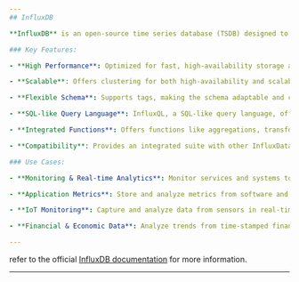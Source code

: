 ```yaml
---
## InfluxDB 

**InfluxDB** is an open-source time series database (TSDB) designed to handle high write and query loads. Developed by InfluxData, it is particularly suited for recording events, metrics, or performing analytics on time series data.

### Key Features:

- **High Performance**: Optimized for fast, high-availability storage and retrieval of time series data in fields such as operations monitoring, application metrics, IoT sensor data, and real-time analytics.

- **Scalable**: Offers clustering for both high-availability and scalability to handle large amounts of data across many servers.

- **Flexible Schema**: Supports tags, making the schema adaptable and capable of handling millions of unique series.

- **SQL-like Query Language**: InfluxQL, a SQL-like query language, offers easy data exploration and schema-less design.

- **Integrated Functions**: Offers functions like aggregations, transformations, and selectors for complex queries.

- **Compatibility**: Provides an integrated suite with other InfluxData products like Telegraf (data collection and agent), Chronograf (visualization), and Kapacitor (real-time streaming).

### Use Cases:

- **Monitoring & Real-time Analytics**: Monitor services and systems to ensure performance and uptime.

- **Application Metrics**: Store and analyze metrics from software and applications.

- **IoT Monitoring**: Capture and analyze data from sensors in real-time.

- **Financial & Economic Data**: Analyze trends from time-stamped financial data.

---
```


 refer to the official [InfluxDB documentation](https://docs.influxdata.com/influxdb/) for more information.

---